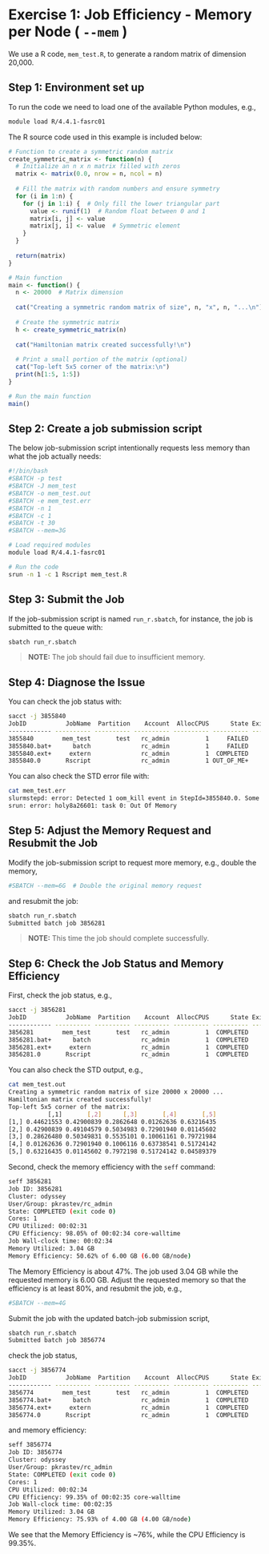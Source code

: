 
# Exercise 1: Job Efficiency - Memory per Node ( `--mem` )

We use a R code, `mem_test.R`, to generate a random matrix of dimension 20,000.  

## Step 1: Environment set up
To run the code we need to load one of the available Python modules, e.g.,

```bash
module load R/4.4.1-fasrc01
```

 The R source code used in this example  is included  below:

```r
# Function to create a symmetric random matrix
create_symmetric_matrix <- function(n) {
  # Initialize an n x n matrix filled with zeros
  matrix <- matrix(0.0, nrow = n, ncol = n)
  
  # Fill the matrix with random numbers and ensure symmetry
  for (i in 1:n) {
    for (j in 1:i) {  # Only fill the lower triangular part
      value <- runif(1)  # Random float between 0 and 1
      matrix[i, j] <- value
      matrix[j, i] <- value  # Symmetric element
    }
  }
  
  return(matrix)
}

# Main function
main <- function() {
  n <- 20000  # Matrix dimension
  
  cat("Creating a symmetric random matrix of size", n, "x", n, "...\n")
  
  # Create the symmetric matrix
  h <- create_symmetric_matrix(n)
  
  cat("Hamiltonian matrix created successfully!\n")
  
  # Print a small portion of the matrix (optional)
  cat("Top-left 5x5 corner of the matrix:\n")
  print(h[1:5, 1:5])
}

# Run the main function
main()
```

## Step 2: Create a job submission  script

The below job-submission script intentionally requests less memory than what the job
actually needs:

```bash
#!/bin/bash
#SBATCH -p test
#SBATCH -J mem_test
#SBATCH -o mem_test.out
#SBATCH -e mem_test.err
#SBATCH -n 1
#SBATCH -c 1
#SBATCH -t 30
#SBATCH --mem=3G 

# Load required modules
module load R/4.4.1-fasrc01

# Run the code
srun -n 1 -c 1 Rscript mem_test.R
```

## Step 3: Submit the Job

If the job-submission script is named `run_r.sbatch`, for instance, the job 
is submitted to the queue with:

```bash
sbatch run_r.sbatch
```
>**NOTE:** The job should fail due to insufficient memory. 

## Step 4: Diagnose the Issue

You can check the job status with:

```bash
sacct -j 3855840
JobID           JobName  Partition    Account  AllocCPUS      State ExitCode 
------------ ---------- ---------- ---------- ---------- ---------- -------- 
3855840        mem_test       test   rc_admin          1     FAILED      1:0 
3855840.bat+      batch              rc_admin          1     FAILED      1:0 
3855840.ext+     extern              rc_admin          1  COMPLETED      0:0 
3855840.0       Rscript              rc_admin          1 OUT_OF_ME+    0:125 
```

You can also check the STD error file with:

```bash
cat mem_test.err 
slurmstepd: error: Detected 1 oom_kill event in StepId=3855840.0. Some of the step tasks have been OOM Killed.
srun: error: holy8a26601: task 0: Out Of Memory
```

## Step 5: Adjust the Memory Request and Resubmit the Job

Modify the job-submission script to request more memory, e.g., double the memory,

```bash
#SBATCH --mem=6G  # Double the original memory request 
```

and resubmit the job:

```bash
sbatch run_r.sbatch 
Submitted batch job 3856281
```

>**NOTE:** This time the job should complete successfully.

## Step 6: Check the Job Status and Memory Efficiency

First, check the job status, e.g.,
```bash
sacct -j 3856281
JobID           JobName  Partition    Account  AllocCPUS      State ExitCode 
------------ ---------- ---------- ---------- ---------- ---------- -------- 
3856281        mem_test       test   rc_admin          1  COMPLETED      0:0 
3856281.bat+      batch              rc_admin          1  COMPLETED      0:0 
3856281.ext+     extern              rc_admin          1  COMPLETED      0:0 
3856281.0       Rscript              rc_admin          1  COMPLETED      0:0 
```
You can also check the STD output, e.g.,

```bash
cat mem_test.out 
Creating a symmetric random matrix of size 20000 x 20000 ...
Hamiltonian matrix created successfully!
Top-left 5x5 corner of the matrix:
           [,1]       [,2]      [,3]       [,4]       [,5]
[1,] 0.44621553 0.42900839 0.2862648 0.01262636 0.63216435
[2,] 0.42900839 0.49104579 0.5034983 0.72901940 0.01145602
[3,] 0.28626480 0.50349831 0.5535101 0.10061161 0.79721984
[4,] 0.01262636 0.72901940 0.1006116 0.63738541 0.51724142
[5,] 0.63216435 0.01145602 0.7972198 0.51724142 0.04589379
```

Second, check the memory efficiency with the `seff` command:

```bash
seff 3856281
Job ID: 3856281
Cluster: odyssey
User/Group: pkrastev/rc_admin
State: COMPLETED (exit code 0)
Cores: 1
CPU Utilized: 00:02:31
CPU Efficiency: 98.05% of 00:02:34 core-walltime
Job Wall-clock time: 00:02:34
Memory Utilized: 3.04 GB
Memory Efficiency: 50.62% of 6.00 GB (6.00 GB/node)
```

The Memory Efficiency is about 47%. The job used 3.04 GB while the requested memory 
is 6.00 GB. Adjust the requested memory so that the efficiency
is at least 80%, and resubmit the job, e.g.,

```bash
#SBATCH --mem=4G
```

Submit the job with the updated batch-job submission script,

```bash
sbatch run_r.sbatch 
Submitted batch job 3856774
```

check the job status,

```bash
sacct -j 3856774
JobID           JobName  Partition    Account  AllocCPUS      State ExitCode 
------------ ---------- ---------- ---------- ---------- ---------- -------- 
3856774        mem_test       test   rc_admin          1  COMPLETED      0:0 
3856774.bat+      batch              rc_admin          1  COMPLETED      0:0 
3856774.ext+     extern              rc_admin          1  COMPLETED      0:0 
3856774.0       Rscript              rc_admin          1  COMPLETED      0:0  
```

and memory efficiency:

```bash
seff 3856774 
Job ID: 3856774
Cluster: odyssey
User/Group: pkrastev/rc_admin
State: COMPLETED (exit code 0)
Cores: 1
CPU Utilized: 00:02:34
CPU Efficiency: 99.35% of 00:02:35 core-walltime
Job Wall-clock time: 00:02:35
Memory Utilized: 3.04 GB
Memory Efficiency: 75.93% of 4.00 GB (4.00 GB/node)
```

We see that the Memory Efficiency is ~76%, while the CPU Efficiency is 99.35%.
